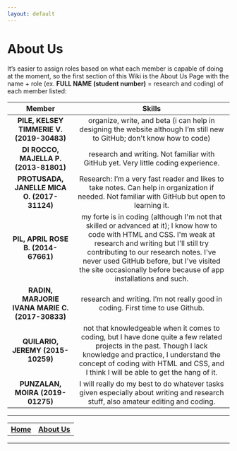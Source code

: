 ```yaml
---
layout: default
---
```


# About Us

It’s easier to assign roles based on what each member is capable of doing at the moment, so the first section of this Wiki is the About Us Page with the name + role (ex. **FULL NAME (student number)** = research and coding) of each member listed:

| Member                                          | Skills |
|:---:|:---:|
| **PILE, KELSEY TIMMERIE V. (2019-30483)**       | organize, write, and beta (i can help in designing the website although I’m still new to GitHub; don't know how to code) |
| **DI ROCCO, MAJELLA P. (2013-81801)**           | research and writing. Not familiar with GitHub yet. Very little coding experience.                                       |
| **PROTUSADA, JANELLE MICA O. (2017-31124)**     | Research: I’m a very fast reader and likes to take notes. Can help in organization if needed. Not familiar with GitHub but open to learning it. |
| **PIL, APRIL ROSE B. (2014-67661)**             | my forte is in coding (although I'm not that skilled or advanced at it); I know how to code with HTML and CSS. I'm weak at research and writing but I'll still try contributing to our research notes. I've never used GitHub before, but I've visited the site occasionally before because of app installations and such. |
| **RADIN, MARJORIE IVANA MARIE C. (2017-30833)** | research and writing. I’m not really good in coding. First time to use Github. |
| **QUILARIO, JEREMY (2015-10259)**               | not that knowledgeable when it comes to coding, but I have done quite a few related projects in the past. Though I lack knowledge and practice, I understand the concept of coding with HTML and CSS, and I think I will be able to get the hang of it.  |
| **PUNZALAN, MOIRA (2019-01275)**                | I will really do my best to do whatever tasks given especially about writing and research stuff, also amateur editing and coding. |

***
<p style="text-align:center">
 <table>
  <tr>
   <th><a href="index">Home</a></th>
   <th><a href="about">About Us</a></th>
  </tr>
 </table>
</p>

***
